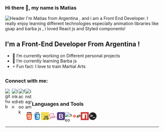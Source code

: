 ### Hi there 👋, my name is Matias 

![Header](https://user-images.githubusercontent.com/64114079/91522625-18329b00-e8d1-11ea-9909-ac1d54bfbeeb.jpg)
I'm Matias from Argentina , and i am a Front End Developer. I really enjoy learning different technologies especially animation libraries like gsap and barba js , i loved React js
and Styled components!



## I'm a Front-End Developer From Argentina !
- 🔭  I’m currently working on  Different personal projects 
- 🌱 I’m currently learning Barba js 
- ⚡ Fun fact: I love to train Martial Arts  

### Connect with me:
[<img align="left" src='https://cdn.jsdelivr.net/npm/simple-icons@3.0.1/icons/github.svg' alt='github'  width="22px">](https://github.com/matiasbacelar98)
[<img align="left" src='https://cdn.jsdelivr.net/npm/simple-icons@3.0.1/icons/linkedin.svg' alt='linkedin'  width="22px">](https://www.linkedin.com/in/matias-bacelar-371140199/)[<img align="left" src='https://cdn.jsdelivr.net/npm/simple-icons@3.0.1/icons/facebook.svg' alt='facebook'  width="22px">](https://www.facebook.com/matias.bacelar.5)
[<img align="left" src='https://cdn.jsdelivr.net/npm/simple-icons@3.0.1/icons/instagram.svg' alt='instagram'  width="22px">](https://www.instagram.com/matibace/)  

<br />

### Languages and Tools
[<img align="left" src='https://raw.githubusercontent.com/github/explore/80688e429a7d4ef2fca1e82350fe8e3517d3494d/topics/html/html.png' alt='html5' width="26px">](https://raw.githubusercontent.com/github/explore/80688e429a7d4ef2fca1e82350fe8e3517d3494d/topics/html/html.png)
[<img align="left" src='https://raw.githubusercontent.com/github/explore/80688e429a7d4ef2fca1e82350fe8e3517d3494d/topics/css/css.png' alt='css3' width="26px">](https://raw.githubusercontent.com/github/explore/80688e429a7d4ef2fca1e82350fe8e3517d3494d/topics/css/css.png)
[<img align="left" src='https://raw.githubusercontent.com/github/explore/80688e429a7d4ef2fca1e82350fe8e3517d3494d/topics/javascript/javascript.png' alt='javascript' width="26px">](https://raw.githubusercontent.com/github/explore/80688e429a7d4ef2fca1e82350fe8e3517d3494d/topics/javascript/javascript.png)
[<img align="left" src='https://raw.githubusercontent.com/github/explore/80688e429a7d4ef2fca1e82350fe8e3517d3494d/topics/sass/sass.png' alt='scss' width="26px">](https://raw.githubusercontent.com/github/explore/80688e429a7d4ef2fca1e82350fe8e3517d3494d/topics/sass/sass.png)
[<img align="left" src='https://raw.githubusercontent.com/github/explore/80688e429a7d4ef2fca1e82350fe8e3517d3494d/topics/bootstrap/bootstrap.png' alt='boostrap' width="26px">](https://raw.githubusercontent.com/github/explore/80688e429a7d4ef2fca1e82350fe8e3517d3494d/topics/bootstrap/bootstrap.png)
[<img align="left" src='https://cdn4.iconfinder.com/data/icons/seo-and-optimization/80/Seo_and_optimization_icons-14-512.png' alt='seo' width="26px">](https://cdn4.iconfinder.com/data/icons/seo-and-optimization/80/Seo_and_optimization_icons-14-512.png)
[<img align="left" src='https://raw.githubusercontent.com/github/explore/80688e429a7d4ef2fca1e82350fe8e3517d3494d/topics/git/git.png' alt='git' width="26px">](https://raw.githubusercontent.com/github/explore/80688e429a7d4ef2fca1e82350fe8e3517d3494d/topics/git/git.png)
[<img align="left" src='https://raw.githubusercontent.com/github/explore/80688e429a7d4ef2fca1e82350fe8e3517d3494d/topics/npm/npm.png' alt='npm' width="26px">](https://raw.githubusercontent.com/github/explore/80688e429a7d4ef2fca1e82350fe8e3517d3494d/topics/npm/npm.png)
[<img align="left" alt="Terminal"  width="26px" src="https://raw.githubusercontent.com/github/explore/80688e429a7d4ef2fca1e82350fe8e3517d3494d/topics/terminal/terminal.png" />](https://raw.githubusercontent.com/github/explore/80688e429a7d4ef2fca1e82350fe8e3517d3494d/topics/terminal/terminal.png)

<br />
<br />

---

